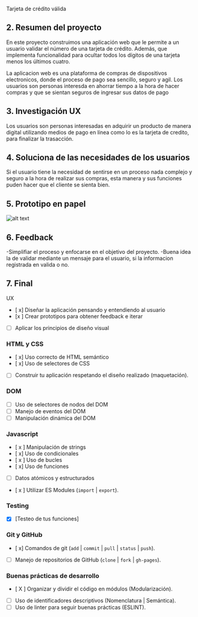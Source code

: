 Tarjeta de crédito válida


## 2. Resumen del proyecto

En este proyecto construimos una aplicación web que le permite a un usuario validar el número de una tarjeta de crédito. Además, que
implementa funcionalidad para ocultar todos los dígitos de una tarjeta menos los últimos cuatro.

La aplicacion web es una plataforma de compras de dispositivos electronicos, donde el proceso de pago sea sencillo, seguro y agil. Los usuarios son personas interesda en ahorrar tiempo a la hora de hacer compras y que se sientan seguros de ingresar sus datos de pago

## 3. Investigación UX

Los usuarios son personas interesadas en adquirir un producto de manera digital utilizando medios de pago en línea como lo es la tarjeta de credito, para finalizar la trasacción.

## 4. Soluciona de las necesidades de los usuarios

Si el usuario tiene la necesidad de sentirse en un proceso nada complejo y seguro a la hora de realizar sus compras, esta manera y sus funciones puden hacer que el cliente se sienta bien.

## 5. Prototipo en papel
 ![alt text](http:src/img/SKECTH.jpeg)


## 6. Feedback

-Simplifiar el proceso y enfocarse en el objetivo del proyecto.
-Buena idea la de validar mediante un mensaje para el usuario, si la informacion registrada en valida o no.

## 7. Final

UX

* [ x] Diseñar la aplicación pensando y entendiendo al usuario
* [x ] Crear prototipos para obtener feedback e iterar
* [ ] Aplicar los principios de diseño visual

### HTML y CSS

* [ x] Uso correcto de HTML semántico
* [ x] Uso de selectores de CSS
* [ ] Construir tu aplicación respetando el diseño realizado (maquetación).

### DOM

* [ ] Uso de selectores de nodos del DOM
* [ ] Manejo de eventos del DOM
* [ ] Manipulación dinámica del DOM

### Javascript

* [ x ] Manipulación de strings
* [ x] Uso de condicionales
* [ x ] Uso de bucles
* [ x] Uso de funciones
* [  ] Datos atómicos y estructurados
* [ x ] Utilizar ES Modules (`import` | `export`).

### Testing

* [x] [Testeo de tus funciones]

### Git y GitHub

* [ x] Comandos de git (`add` | `commit` | `pull` | `status` | `push`).
* [ ] Manejo de repositorios de GitHub (`clone` | `fork` | `gh-pages`).

### Buenas prácticas de desarrollo

* [ X ] Organizar y dividir el código en módulos (Modularización).
* [ ] Uso de identificadores descriptivos (Nomenclatura | Semántica).
* [ ] Uso de linter para seguir buenas prácticas (ESLINT).
